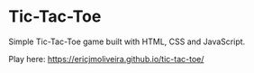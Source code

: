 # Tic-Tac-Toe

Simple Tic-Tac-Toe game built with HTML, CSS and JavaScript.

Play here: https://ericjmoliveira.github.io/tic-tac-toe/
